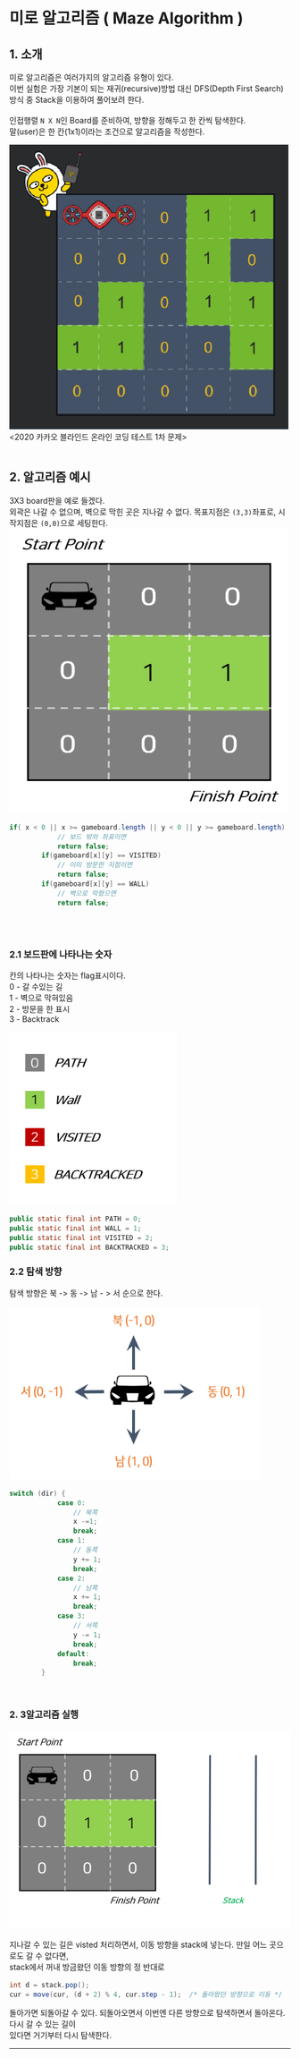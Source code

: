 # 미로 알고리즘 ( Maze Algorithm )

## 1. 소개
미로 알고리즘은 여러가지의 알고리즘 유형이 있다. <br>
이번 실험은 가장 기본이 되는 재귀(recursive)방법 대신 DFS(Depth First Search)방식 중 Stack을 이용하여 풀어보려 한다. <br>
<br>
인접행렬 `N X N`인 Board를 준비하여, 방향을 정해두고 한 칸씩 탐색한다.  <br>
말(user)은 한 칸(1x1)이라는 조건으로 알고리즘을 작성한다.

<img src="/png/png_2.png" width="500" height="509"></img><br>
 <2020 카카오 블라인드 온라인 코딩 테스트 1차 문제>
<br><br>

## 2. 알고리즘 예시
3X3 board판을 예로 들겠다. <br>
외곽은 나갈 수 없으며, 벽으로 막힌 곳은 지나갈 수 없다. 목표지점은 `(3,3)`좌표로, 시작지점은 `(0,0)`으로 세팅한다.<br>
<img src="/png/png_3.png" width="500" height="509"></img>

```java
if( x < 0 || x >= gameboard.length || y < 0 || y >= gameboard.length)
			// 보드 밖의 좌표이면
			return false;		
		if(gameboard[x][y] == VISITED)
			// 이미 방문한 지점이면
			return false;		
		if(gameboard[x][y] == WALL)
			// 벽으로 막혔으면
			return false;
```   
<br><br>

### 2.1 보드판에 나타나는 숫자

칸의 나타나는 숫자는 flag표시이다.<br>
0 - 갈 수있는 길<br>
1 - 벽으로 막혀있음<br>
2 - 방문을 한 표시<br>
3 - Backtrack<br>

<img src="/png/png_4.png" width="300" height="309"></img>

```java
public static final int PATH = 0;
public static final int WALL = 1;
public static final int VISITED = 2;
public static final int BACKTRACKED = 3;
```

### 2.2 탐색 방향

탐색 방향은 북 -> 동 -> 남 - > 서 순으로 한다.

<img src="/png/png_5.png" width="450" height="309"></img>

```java
switch (dir) {
			case 0:
				// 북쪽
				x -=1;
				break;
			case 1:
				// 동쪽
				y += 1;
				break;
			case 2:
				// 남쪽
				x += 1;
				break;
			case 3:
				// 서쪽
				y -= 1;
				break;
			default:
				break;
		}
```
<br>

### 2. 3알고리즘 실행

<img src="/png/gif_1.gif" ></img>

지나갈 수 있는 길은 visted 처리하면서, 이동 방향을 stack에 넣는다. 만일 어느 곳으로도 갈 수 없다면, <br>
stack에서 꺼내 방금왔던 이동 방향의 정 반대로

```java
int d = stack.pop();
cur = move(cur, (d + 2) % 4, cur.step - 1);  /* 돌아왔던 방향으로 이동 */
```

돌아가면 되돌아갈 수 있다.  되돌아오면서 이번엔 다른 방향으로 탐색하면서 돌아온다. 다시 갈 수 있는 길이 <br>
있다면 거기부터 다시 탐색한다.

---------------------------------


<br><br>
